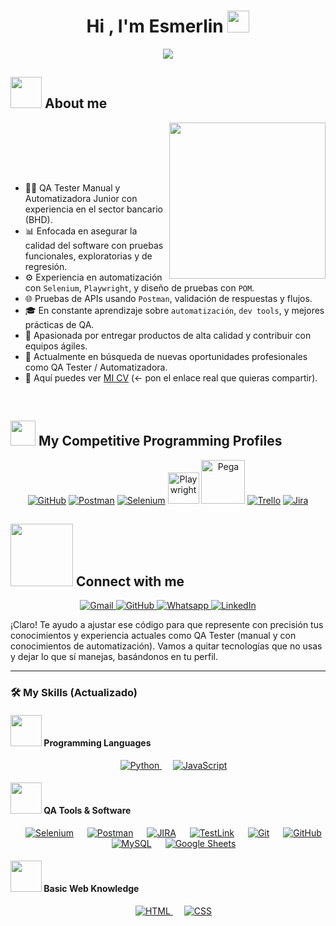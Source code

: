 <h1 align="center">Hi , I'm Esmerlin <img src="https://media.giphy.com/media/hvRJCLFzcasrR4ia7z/giphy.gif" width="35"></h1>
<p align="center">

<a href="https://github.com/DenverCoder1/readme-typing-svg">
  <img src="https://readme-typing-svg.herokuapp.com?font=Time+New+Roman&color=%23C8BE25&size=25&center=true&vCenter=true&width=600&height=100&lines=Software+Quality+Engineer;QA+Tester+(Manual+%26+Automation);Selenium+%7C+Playwright+%7C+JavaScript;API+Testing+%7C+POM+Design+Pattern;Always+learning+and+growing!">
</a>


<br>

	
## <picture><img src = "https://github.com/7oSkaaa/7oSkaaa/blob/main/Images/about_me.gif?raw=true" width = 50px></picture> About me

<picture> <img align="right" src="https://github.com/7oSkaaa/7oSkaaa/blob/main/Images/Right_Side.gif?raw=true" width = 250px></picture>

<br><br>

<br><br>

- :woman_technologist: QA Tester Manual y Automatizadora Junior con experiencia en el sector bancario (BHD).
- :bar_chart: Enfocada en asegurar la calidad del software con pruebas funcionales, exploratorias y de regresión.
- :gear: Experiencia en automatización con `Selenium`, `Playwright`, y diseño de pruebas con `POM`.
- :globe_with_meridians: Pruebas de APIs usando `Postman`, validación de respuestas y flujos.
- :mortar_board: En constante aprendizaje sobre `automatización`, `dev tools`, y mejores prácticas de QA.
- :rocket: Apasionada por entregar productos de alta calidad y contribuir con equipos ágiles.
- :eyes: Actualmente en búsqueda de nuevas oportunidades profesionales como QA Tester / Automatizadora.
- :link: Aquí puedes ver [MI CV](www.linkedin.com/in/esmerlin-de-jesús-a22949190) (← pon el enlace real que quieras compartir).
<!-- Opcional -->
<!-- - :globe_with_meridians: Visita mi portafolio en [MI SITIO WEB](#). -->

<br>


## <picture> <img src="https://github.com/7oSkaaa/7oSkaaa/blob/main/Images/competitive_programming_profile.png?raw=true" width=40> </picture> My Competitive Programming Profiles
<p align="center">
  <a href="https://github.com/TU_USUARIO_GITHUB" target="_blank"><img src="https://img.icons8.com/ios-filled/50/000000/github.png" alt="GitHub"/></a>
  <a href="https://www.postman.com/" target="_blank"><img src="https://img.icons8.com/external-tal-revivo-shadow-tal-revivo/50/000000/external-postman-is-the-only-complete-api-development-environment-logo-shadow-tal-revivo.png" alt="Postman"/></a>
  <a href="https://www.selenium.dev/" target="_blank"><img src="https://img.icons8.com/color/48/000000/selenium-test-automation.png" alt="Selenium"/></a>
  <a href="https://playwright.dev/" target="_blank"><img src="https://playwright.dev/img/playwright-logo.svg" alt="Playwright" width="50"/></a>
  <a href="https://www.pega.com/" target="_blank"><img src="https://upload.wikimedia.org/wikipedia/commons/thumb/2/26/Pegasystems_logo.svg/2560px-Pegasystems_logo.svg.png" alt="Pega" width="70"/></a>
  <a href="https://trello.com/" target="_blank"><img src="https://img.icons8.com/color/48/000000/trello.png" alt="Trello"/></a>
  <a href="https://www.atlassian.com/software/jira" target="_blank"><img src="https://img.icons8.com/color/48/000000/jira.png" alt="Jira"/></a>
</p>


## <picture> <img src="https://github.com/7oSkaaa/7oSkaaa/blob/main/Images/Connect-with-me.gif?raw=true" width="100px"> </picture> Connect with me
<p align="center">
  <a href="mailto:esmerlinydj@outlook.es" target="_blank">
    <img src="https://img.shields.io/badge/gmail-%23EA4335.svg?style=plastic&logo=gmail&logoColor=white" alt="Gmail"/>
  </a>
  <a href="https://github.com/[TU_USUARIO_GITHUB](https://github.com/Esmerlin1920/Esmerlin1920)" target="_blank">
    <img src="https://img.shields.io/badge/github-%23181717.svg?style=plastic&logo=github&logoColor=white" alt="GitHub"/>
  </a>
  <a href="https://wa.me/8493602358" target="_blank">
    <img src="https://img.shields.io/badge/whatsapp-%2325D366.svg?style=plastic&logo=whatsapp&logoColor=white" alt="Whatsapp"/>
  </a>
  <a href="https://www.linkedin.com/in/esmerlin-de-jesús-a22949190" target="_blank">
    <img src="https://img.shields.io/badge/linkedin-%230A66C2.svg?style=plastic&logo=linkedin&logoColor=white" alt="LinkedIn"/>
  </a>
</p>



¡Claro! Te ayudo a ajustar ese código para que represente con precisión tus conocimientos y experiencia actuales como QA Tester (manual y con conocimientos de automatización). Vamos a quitar tecnologías que no usas y dejar lo que sí manejas, basándonos en tu perfil.

---

### 🛠️ My Skills (Actualizado)

#### <picture> <img src="https://github.com/7oSkaaa/7oSkaaa/blob/main/Images/Programming_Languages.gif?raw=true" width="50px"> </picture> Programming Languages

<p align="center"> 
  &emsp;
  <a href="https://www.python.org" target="_blank">
    <img alt="Python" src="https://img.shields.io/badge/Python%20-%2314354C.svg?style=plastic&logo=python&logoColor=white">
  </a>
  &emsp;
  <a href="https://developer.mozilla.org/en-US/docs/Web/JavaScript" target="_blank"> 
     <img alt="JavaScript" src="https://img.shields.io/badge/JavaScript%20-%23F7DF1E.svg?style=plastic&logo=javascript&logoColor=black">
   </a>
</p>

#### <picture> <img src="https://github.com/7oSkaaa/7oSkaaa/blob/main/Images/Software_Tools.gif?raw=true" width="50px"> </picture> QA Tools & Software

<p align="center">
  &emsp;
  <a href="#"><img alt="Selenium" src="https://img.shields.io/badge/Selenium-%2343B02A.svg?style=plastic&logo=selenium&logoColor=white"></a>
  &emsp;
  <a href="#"><img alt="Postman" src="https://img.shields.io/badge/Postman-FF6C37?style=plastic&logo=postman&logoColor=white"></a>
  &emsp;
  <a href="#"><img alt="JIRA" src="https://img.shields.io/badge/Jira-%230A0FFF.svg?style=plastic&logo=jira&logoColor=white"></a>
  &emsp;
  <a href="#"><img alt="TestLink" src="https://img.shields.io/badge/TestLink-%23f5c518.svg?style=plastic&logoColor=black"></a>
  &emsp;
  <a href="#"><img alt="Git" src="https://img.shields.io/badge/Git-%23F05033.svg?style=plastic&logo=git&logoColor=white"></a>
  &emsp;
  <a href="#"><img alt="GitHub" src="https://img.shields.io/badge/GitHub-%23181717.svg?style=plastic&logo=github&logoColor=white"></a>
  &emsp;
  <a href="#"><img alt="MySQL" src="https://img.shields.io/badge/MySQL-%234479A1.svg?style=plastic&logo=mysql&logoColor=white"></a>
  &emsp;
  <a href="#"><img alt="Google Sheets" src="https://img.shields.io/badge/Google%20Sheets-%2334A853.svg?style=plastic&logo=google-sheets&logoColor=white"></a>
</p>

#### <picture> <img src="https://github.com/7oSkaaa/7oSkaaa/blob/main/Images/Front_End.gif?raw=true" width="50px"> </picture> Basic Web Knowledge

<p align="center"> 
  &emsp; 
  <a href="https://www.w3.org/html/" target="_blank"> 
   <img alt="HTML" src="https://img.shields.io/badge/HTML5-%23E34F26.svg?style=plastic&logo=html5&logoColor=white">
  </a>   
  &emsp;
  <a href="https://www.w3schools.com/css/" target="_blank">
    <img alt="CSS" src="https://img.shields.io/badge/CSS3-%231572B6.svg?style=plastic&logo=css3&logoColor=white">
  </a>
</p>
